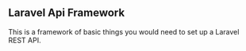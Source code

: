 ## Laravel Api Framework
This is a framework of basic things you would need to set up a Laravel REST API.

